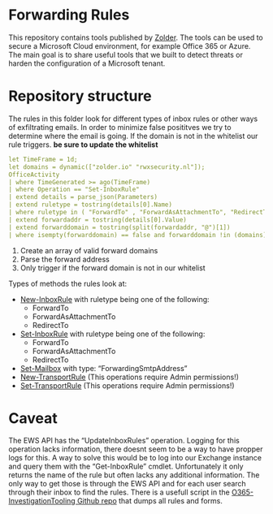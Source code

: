 # Forwarding Rules

This repository contains tools published by [Zolder](https://zolder.io). The tools can be used to secure a Microsoft Cloud environment, for example Office 365 or Azure. The main goal is to share useful tools that we built to detect threats or harden the configuration of a Microsoft tenant.

# Repository structure

The rules in this folder look for different types of inbox rules or other ways of exfiltrating emails. In order to minimize false posititves we try to determine where the email is going. If the domain is not in the whitelist our rule triggers. **be sure to update the whitelist**

```yml
let TimeFrame = 1d;
let domains = dynamic(["zolder.io" "rwxsecurity.nl"]);
OfficeActivity
| where TimeGenerated >= ago(TimeFrame) 
| where Operation == "Set-InboxRule"
| extend details = parse_json(Parameters)
| extend ruletype = tostring(details[0].Name) 
| where ruletype in ( "ForwardTo" , "ForwardAsAttachmentTo", "RedirectTo")
| extend forwardaddr = tostring(details[0].Value) 
| extend forwarddomain = tostring(split(forwardaddr, "@")[1])
| where isempty(forwarddomain) == false and forwarddomain !in (domains)
```

1. Create an array of valid forward domains
2. Parse the forward address
3. Only trigger if the forward domain is not in our whitelist

Types of methods the rules look at:

- [New-InboxRule](New-InboxRule.yml) with ruletype being one of the following:
    - ForwardTo
    - ForwardAsAttachmentTo
    - RedirectTo
- [Set-InboxRule](Set-InboxRule.yml) with ruletype being one of the following:
    - ForwardTo
    - ForwardAsAttachmentTo
    - RedirectTo
- [Set-Mailbox](Set-Mailbox.yml) with type: “ForwardingSmtpAddress”
- [New-TransportRule](New-TransportRule.yml)  (This operations require Admin permissions!)
- [Set-TransportRule](Set-TransportRule.yml)  (This operations require Admin permissions!)


# Caveat
The EWS API has the “UpdateInboxRules” operation. Logging for this operation lacks information, there doesnt seem to be a way to have propper logs for this. A way to solve this would be to log into our Exchange instance and query them with the “Get-InboxRule” cmdlet. Unfortunately it only returns the name of the rule but often lacks any additional information. The only way to get those is through the EWS API and for each user search through their inbox to find the rules. There is a usefull script in the [O365-InvestigationTooling Github repo](https://github.com/gscales/O365-InvestigationTooling/blob/master/Get-AllTenantRulesAndForms.ps1) that dumps all rules and forms.
